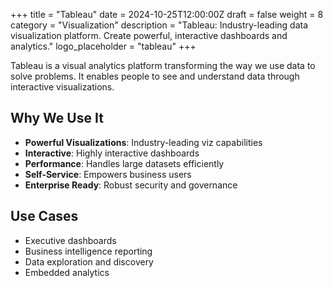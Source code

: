 +++
title = "Tableau"
date = 2024-10-25T12:00:00Z
draft = false
weight = 8
category = "Visualization"
description = "Tableau: Industry-leading data visualization platform. Create powerful, interactive dashboards and analytics."
logo_placeholder = "tableau"
+++

Tableau is a visual analytics platform transforming the way we use data to solve problems. It enables people to see and understand data through interactive visualizations.

## Why We Use It

- **Powerful Visualizations**: Industry-leading viz capabilities
- **Interactive**: Highly interactive dashboards
- **Performance**: Handles large datasets efficiently
- **Self-Service**: Empowers business users
- **Enterprise Ready**: Robust security and governance

## Use Cases

- Executive dashboards
- Business intelligence reporting
- Data exploration and discovery
- Embedded analytics
